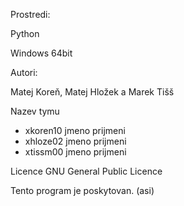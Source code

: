 Prostredi:

Python


Windows 64bit

Autori:

Matej Koreň, Matej Hložek a Marek Tišš

Nazev tymu
- xkoren10 jmeno prijmeni 
- xhloze02 jmeno prijmeni 
- xtissm00 jmeno prijmeni 


Licence
GNU General Public Licence

Tento program je poskytovan. (asi)

